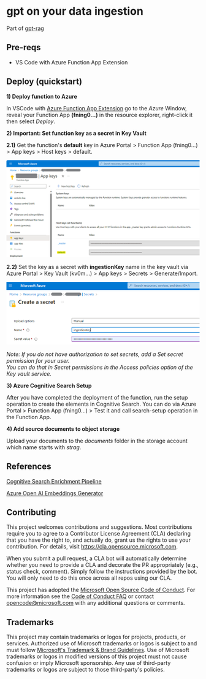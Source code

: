 # gpt on your data ingestion

Part of [gpt-rag](https://github.com/Azure/gpt-rag)

## Pre-reqs

- VS Code with Azure Function App Extension 

## Deploy (quickstart)

**1) Deploy function to Azure** 

In VSCode with [Azure Function App Extension](https://marketplace.visualstudio.com/items?itemName=ms-azuretools.vscode-azurefunctions) go to the *Azure* Window, reveal your Function App **(fning0...)** in the resource explorer, right-click it then select *Deploy*.

**2) Important: Set function key as a secret in Key Vault**

**2.1)** Get the function's **default** key in Azure Portal > Function App (fning0...) > App keys > Host keys > default.

![alt text](media/getkey.png)

**2.2)** Set the key as a secret with **ingestionKey** name in the key vault via Azure Portal > Key Vault (kv0m...) > App keys > Secrets > Generate/Import.

![alt text](media/setsecret.png)

*Note: If you do not have authorization to set secrets, add a Set secret permission for your user.*
<br>*You can do that in Secret permissions in the Access policies option of the Key vault service.*

**3) Azure Cognitive Search Setup**

After you have completed the deployment of the function, run the setup operation to create the elements in Cognitive Search. You can do via Azure Portal > Function App (fning0...) > Test it and call search-setup operation in the Function App.

**4) Add source documents to object storage** 

Upload your documents to the *documents* folder in the storage account which name starts with *strag*.

## References

[Cognitive Search Enrichment Pipeline](https://learn.microsoft.com/en-us/azure/search/cognitive-search-concept-intro)

[Azure Open AI Embeddings Generator](https://github.com/Azure-Samples/azure-search-power-skills/tree/57214f6e8773029a638a8f56840ab79fd38574a2/Vector/EmbeddingGenerator)

## Contributing

This project welcomes contributions and suggestions.  Most contributions require you to agree to a
Contributor License Agreement (CLA) declaring that you have the right to, and actually do, grant us
the rights to use your contribution. For details, visit https://cla.opensource.microsoft.com.

When you submit a pull request, a CLA bot will automatically determine whether you need to provide
a CLA and decorate the PR appropriately (e.g., status check, comment). Simply follow the instructions
provided by the bot. You will only need to do this once across all repos using our CLA.

This project has adopted the [Microsoft Open Source Code of Conduct](https://opensource.microsoft.com/codeofconduct/).
For more information see the [Code of Conduct FAQ](https://opensource.microsoft.com/codeofconduct/faq/) or
contact [opencode@microsoft.com](mailto:opencode@microsoft.com) with any additional questions or comments.

## Trademarks

This project may contain trademarks or logos for projects, products, or services. Authorized use of Microsoft
trademarks or logos is subject to and must follow
[Microsoft's Trademark & Brand Guidelines](https://www.microsoft.com/en-us/legal/intellectualproperty/trademarks/usage/general).
Use of Microsoft trademarks or logos in modified versions of this project must not cause confusion or imply Microsoft sponsorship.
Any use of third-party trademarks or logos are subject to those third-party's policies.
